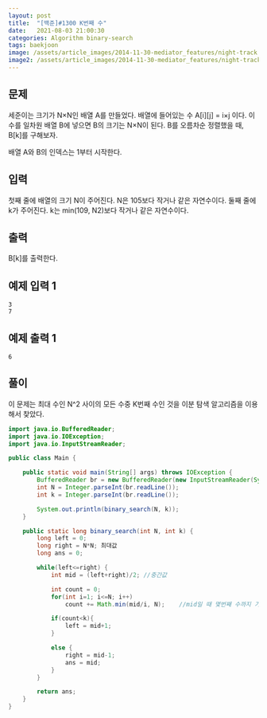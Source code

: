 ```yaml
---
layout: post
title:  "[백준]#1300 K번째 수"
date:   2021-08-03 21:00:30
categories: Algorithm binary-search
tags: baekjoon
image: /assets/article_images/2014-11-30-mediator_features/night-track.JPG
image2: /assets/article_images/2014-11-30-mediator_features/night-track-mobile.JPG
---
```


문제
--------------------

세준이는 크기가 N×N인 배열 A를 만들었다. 배열에 들어있는 수 A[i][j] = i×j 이다. 이 수를 일차원 배열 B에 넣으면 B의 크기는 N×N이 된다. B를 오름차순 정렬했을 때, B[k]를 구해보자.

배열 A와 B의 인덱스는 1부터 시작한다.

입력
---------------------------

첫째 줄에 배열의 크기 N이 주어진다. N은 105보다 작거나 같은 자연수이다. 둘째 줄에 k가 주어진다. k는 min(109, N2)보다 작거나 같은 자연수이다.

출력
----------------

B[k]를 출력한다.

예제 입력 1 
----------------------

```
3
7
```

예제 출력 1 
------------------------

```
6
```

풀이
--------------------------

이 문제는 최대 수인 N^2 사이의 모든 수중 K번째 수인 것을 이분 탐색 알고리즘을 이용해서 찾았다.

```java
import java.io.BufferedReader;
import java.io.IOException;
import java.io.InputStreamReader;

public class Main {

    public static void main(String[] args) throws IOException {
        BufferedReader br = new BufferedReader(new InputStreamReader(System.in));
        int N = Integer.parseInt(br.readLine());
        int k = Integer.parseInt(br.readLine());

        System.out.println(binary_search(N, k));
    }

    public static long binary_search(int N, int k) {
        long left = 0;
        long right = N*N; 최대값
        long ans = 0;

        while(left<=right) {
            int mid = (left+right)/2; //중간값

            int count = 0;
            for(int i=1; i<=N; i++)
                count += Math.min(mid/i, N);    //mid일 때 몇번째 수까지 가능한지(같은 수가 여러개일 수 )

            if(count<k){
                left = mid+1;
            }

            else {
                right = mid-1;
                ans = mid;
            }
        }

        return ans;
    }
}
```
